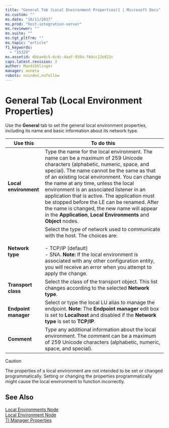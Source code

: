 ```yaml
---
title: "General Tab (Local Environment Properties)1 | Microsoft Docs"
ms.custom: ""
ms.date: "10/11/2017"
ms.prod: "host-integration-server"
ms.reviewer: ""
ms.suite: ""
ms.tgt_pltfrm: ""
ms.topic: "article"
f1_keywords: 
  - "15329"
ms.assetid: dbbae0c5-dcdc-4aaf-930a-f64cc12e822c
caps.latest.revision: 3
author: MandiOhlinger
manager: anneta
robots: noindex,nofollow
---
```

# General Tab (Local Environment Properties)
Use the **General** tab to set the general local environment properties, including its name and basic information about its network type.  
  
|Use this|To do this|  
|--------------|----------------|  
|**Local environment**|Type the name for the local environment. The name can be a maximum of 259 Unicode characters (alphabetic, numeric, space, and special). The name cannot be the same as that of an existing local environment. You can change the name at any time, unless the local environment is an associated listener in an application that is active. The application must be stopped before the LE can be renamed. After the name is changed, the new name will appear in the **Application**, **Local Environments** and **Object** nodes.|  
|**Network type**|Select the type of network used to communicate with the host. The choices are:<br /><br /> -   TCP/IP (default)<br />-   SNA. **Note:**  If the local environment is associated with any other configuration entity, you will receive an error when you attempt to apply the change.|  
|**Transport class**|Select the class of the transport object. This list changes according to the selected **Network type**.|  
|**Endpoint manager**|Select or type the local LU alias to manage the endpoint. **Note:**  The **Endpoint manager** edit box is set to **Localhost** and disabled if the **Network type** is set to **TCP/IP**.|  
|**Comment**|Type any additional information about the local environment. The comment can be a maximum of 259 Unicode characters (alphabetic, numeric, space, and special).|  
  
> [!CAUTION]
>  The properties of a local environment are not intended to be set or changed programmatically. Setting or changing the properties programmatically might cause the local environment to function incorrectly.  
  
## See Also  
 [Local Environments Node](../core/local-environments-node.md)   
 [Local Environment Node](../core/local-environment-node.md)   
 [TI Manager Properties](../core/ti-manager-properties.md)